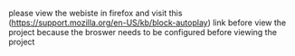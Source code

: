 please view the webiste in firefox and visit this (https://support.mozilla.org/en-US/kb/block-autoplay) link before view the project because the broswer needs to be configured before viewing the project
